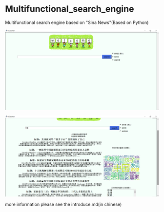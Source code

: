 # Multifunctional_search_engine
Multifunctional search engine based on "Sina News"(Based on Python)

![img](https://github.com/dreamguo/Multifunctional_search_engine/blob/main/image/Picture1.png) 

![img](https://github.com/dreamguo/Multifunctional_search_engine/blob/main/image/Picture3.png) 

more information please see the introduce.md(in chinese)
